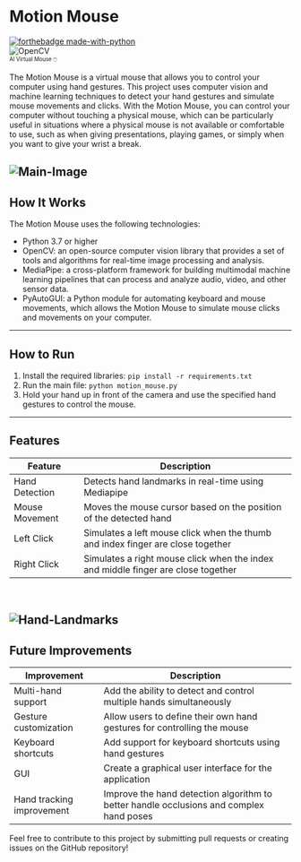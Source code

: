 # Motion Mouse
[![forthebadge made-with-python](http://ForTheBadge.com/images/badges/made-with-python.svg)](https://www.python.org/)<br/>
![OpenCV](https://img.shields.io/badge/opencv-%23white.svg?style=for-the-badge&logo=opencv&logoColor=white)
<br/><sup><sub>AI Virtual Mouse 🖱️</sub></sup>

The Motion Mouse is a virtual mouse that allows you to control your computer using hand gestures. This project uses computer vision and machine learning techniques to detect your hand gestures and simulate mouse movements and clicks. With the Motion Mouse, you can control your computer without touching a physical mouse, which can be particularly useful in situations where a physical mouse is not available or comfortable to use, such as when giving presentations, playing games, or simply when you want to give your wrist a break.
<br/>

![Main-Image](https://github.com/Lahari03/MotionMouse/assets/86518939/290fe315-2761-49f9-8c46-a2e89c166363)
---

## How It Works

The Motion Mouse uses the following technologies:

- Python 3.7 or higher
- OpenCV: an open-source computer vision library that provides a set of tools and algorithms for real-time image processing and analysis.
- MediaPipe: a cross-platform framework for building multimodal machine learning pipelines that can process and analyze audio, video, and other sensor data.
- PyAutoGUI: a Python module for automating keyboard and mouse movements, which allows the Motion Mouse to simulate mouse clicks and movements on your computer.
---

## How to Run

1. Install the required libraries: `pip install -r requirements.txt`
2. Run the main file: `python motion_mouse.py`
3. Hold your hand up in front of the camera and use the specified hand gestures to control the mouse.
---

## Features

| Feature | Description |
|---------|-------------|
| Hand Detection | Detects hand landmarks in real-time using Mediapipe |
| Mouse Movement | Moves the mouse cursor based on the position of the detected hand |
| Left Click | Simulates a left mouse click when the thumb and index finger are close together |
| Right Click | Simulates a right mouse click when the index and middle finger are close together |
<br/>

![Hand-Landmarks](https://github.com/Lahari03/MotionMouse/assets/86518939/89d5fa37-0144-4013-b2c9-8b678cffd079)
---

## Future Improvements

| Improvement | Description |
|-------------|-------------|
| Multi-hand support | Add the ability to detect and control multiple hands simultaneously |
| Gesture customization | Allow users to define their own hand gestures for controlling the mouse |
| Keyboard shortcuts | Add support for keyboard shortcuts using hand gestures |
| GUI | Create a graphical user interface for the application |
| Hand tracking improvement | Improve the hand detection algorithm to better handle occlusions and complex hand poses |

Feel free to contribute to this project by submitting pull requests or creating issues on the GitHub repository!
